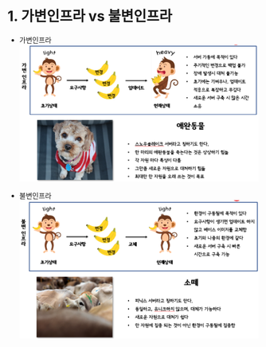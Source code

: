 # 1. 가변인프라 vs 불변인프라
  - 가변인프라
![가변인프라](https://github.com/kimnamkuk/K8S_native/blob/master/upload/%EA%B0%80%EB%B3%80%EC%9D%B8%ED%94%84%EB%9D%BC.png?raw=true)

  - 불변인프라
![불변인프라](https://github.com/kimnamkuk/K8S_native/blob/master/upload/%EB%B6%88%EB%B3%80%EC%9D%B8%ED%94%84%EB%9D%BC.PNG?raw=true)
